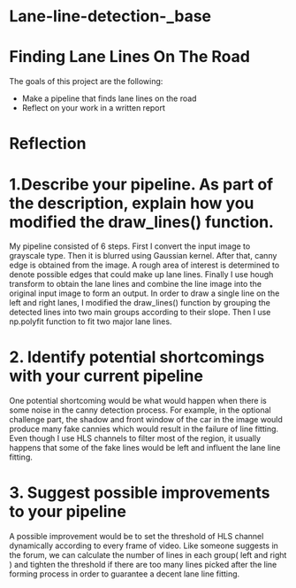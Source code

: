 # Lane-line-detection-_base
# Finding Lane Lines On The Road
The goals of this project are the following:
* Make a pipeline that finds lane lines on the road
* Reflect on your work in a written report
# Reflection
# 1.Describe your pipeline. As part of the description, explain how you modified the draw_lines() function.
My pipeline consisted of 6 steps. First I convert the input image to grayscale type. Then it is blurred using Gaussian kernel. After that, canny edge is obtained from the image. A rough area of interest is determined to denote possible edges that could make up lane lines. Finally I use hough transform to obtain the lane lines and combine the line image into the original input image to form an output.
In order to draw a single line on the left and right lanes, I modified the draw_lines() function by grouping the detected lines into two main groups according to their slope. Then I use np.polyfit function to fit two major lane lines.
# 2. Identify potential shortcomings with your current pipeline
One potential shortcoming would be what would happen when there is some noise in the canny detection process. For example, in the optional challenge part, the shadow and front window of the car in the image would produce many fake cannies which would result in the failure of line fitting. Even though I use HLS channels to filter most of the region, it usually happens that some of the fake lines would be left and influent the lane line fitting.
# 3. Suggest possible improvements to your pipeline
A possible improvement would be to set the threshold of HLS channel dynamically according to every frame of video. Like someone suggests in the forum, we can calculate the number of lines in each group( left and right ) and tighten the threshold if there are too many lines picked after the line forming process in order to guarantee a decent lane line fitting.
